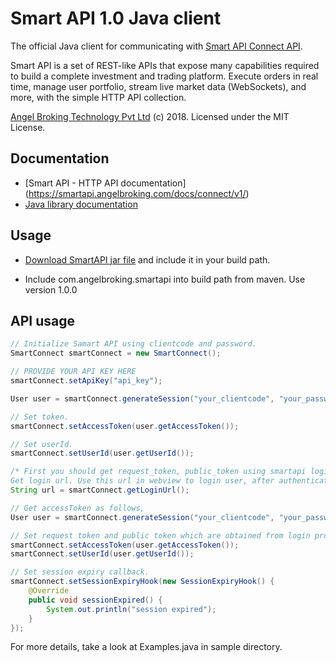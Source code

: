 # Smart API 1.0 Java client
The official Java client for communicating with [Smart API Connect API](https://smartapi.angelbroking.com).

Smart API is a set of REST-like APIs that expose many capabilities required to build a complete investment and trading platform. Execute orders in real time, manage user portfolio, stream live market data (WebSockets), and more, with the simple HTTP API collection.

[Angel Broking Technology Pvt Ltd](https://www.angelbroking.com/) (c) 2018. Licensed under the MIT License.

## Documentation
- [Smart API - HTTP API documentation] (https://smartapi.angelbroking.com/docs/connect/v1/)
- [Java library documentation](https://smartapi.angelbroking.com/docs/connect/v1/)

## Usage
- [Download SmartAPI jar file](https://github.com/angelbroking-github/smartapi-java/blob/main/dist) and include it in your build path.

- Include com.angelbroking.smartapi into build path from maven. Use version 1.0.0

## API usage
```java
// Initialize Samart API using clientcode and password.
SmartConnect smartConnect = new SmartConnect();

// PROVIDE YOUR API KEY HERE
smartConnect.setApiKey("api_key");

User user = smartConnect.generateSession("your_clientcode", "your_password");

// Set token.
smartConnect.setAccessToken(user.getAccessToken());

// Set userId.
smartConnect.setUserId(user.getUserId());

/* First you should get request_token, public_token using smartapi login and then use jwttoken smartapi call.
Get login url. Use this url in webview to login user, after authenticating user you will get requestToken. Use the same to get accessToken. */
String url = smartConnect.getLoginUrl();

// Get accessToken as follows,
User user = smartConnect.generateSession("your_clientcode", "your_password");

// Set request token and public token which are obtained from login process.
smartConnect.setAccessToken(user.getAccessToken());
smartConnect.setUserId(user.getUserId());

// Set session expiry callback.
smartConnect.setSessionExpiryHook(new SessionExpiryHook() {
    @Override
    public void sessionExpired() {
        System.out.println("session expired");                    
    }
});

```
For more details, take a look at Examples.java in sample directory.

